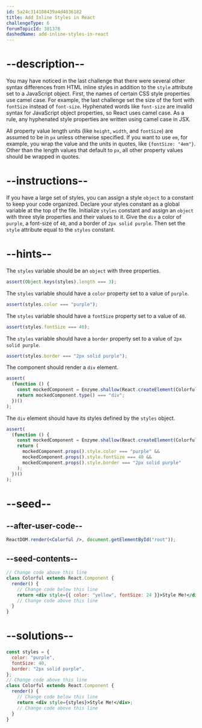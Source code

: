 ```yaml
---
id: 5a24c314108439a4d4036182
title: Add Inline Styles in React
challengeType: 6
forumTopicId: 301378
dashedName: add-inline-styles-in-react
---
```


# --description--

You may have noticed in the last challenge that there were several other syntax differences from HTML inline styles in addition to the `style` attribute set to a JavaScript object. First, the names of certain CSS style properties use camel case. For example, the last challenge set the size of the font with `fontSize` instead of `font-size`. Hyphenated words like `font-size` are invalid syntax for JavaScript object properties, so React uses camel case. As a rule, any hyphenated style properties are written using camel case in JSX.

All property value length units (like `height`, `width`, and `fontSize`) are assumed to be in `px` unless otherwise specified. If you want to use `em`, for example, you wrap the value and the units in quotes, like `{fontSize: "4em"}`. Other than the length values that default to `px`, all other property values should be wrapped in quotes.

# --instructions--

If you have a large set of styles, you can assign a style `object` to a constant to keep your code organized. Declare your styles constant as a global variable at the top of the file. Initialize `styles` constant and assign an `object` with three style properties and their values to it. Give the `div` a color of `purple`, a font-size of `40`, and a border of `2px solid purple`. Then set the `style` attribute equal to the `styles` constant.

# --hints--

The `styles` variable should be an `object` with three properties.

```js
assert(Object.keys(styles).length === 3);
```

The `styles` variable should have a `color` property set to a value of `purple`.

```js
assert(styles.color === "purple");
```

The `styles` variable should have a `fontSize` property set to a value of `40`.

```js
assert(styles.fontSize === 40);
```

The `styles` variable should have a `border` property set to a value of `2px solid purple`.

```js
assert(styles.border === "2px solid purple");
```

The component should render a `div` element.

```js
assert(
  (function () {
    const mockedComponent = Enzyme.shallow(React.createElement(Colorful));
    return mockedComponent.type() === "div";
  })()
);
```

The `div` element should have its styles defined by the `styles` object.

```js
assert(
  (function () {
    const mockedComponent = Enzyme.shallow(React.createElement(Colorful));
    return (
      mockedComponent.props().style.color === "purple" &&
      mockedComponent.props().style.fontSize === 40 &&
      mockedComponent.props().style.border === "2px solid purple"
    );
  })()
);
```

# --seed--

## --after-user-code--

```jsx
ReactDOM.render(<Colorful />, document.getElementById("root"));
```

## --seed-contents--

```jsx
// Change code above this line
class Colorful extends React.Component {
  render() {
    // Change code below this line
    return <div style={{ color: "yellow", fontSize: 24 }}>Style Me!</div>;
    // Change code above this line
  }
}
```

# --solutions--

```jsx
const styles = {
  color: "purple",
  fontSize: 40,
  border: "2px solid purple",
};
// Change code above this line
class Colorful extends React.Component {
  render() {
    // Change code below this line
    return <div style={styles}>Style Me!</div>;
    // Change code above this line
  }
}
```

